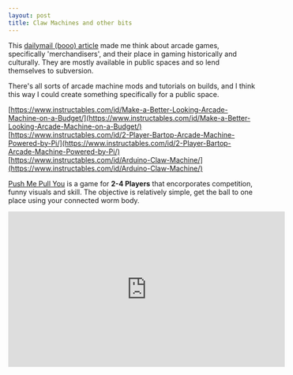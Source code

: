 ```yaml
---
layout: post
title: Claw Machines and other bits 
---
```


This [dailymail (booo) article](http://www.dailymail.co.uk/news/article-4375662/The-king-claw-machines-shares-secrets-winning.html) made me think about arcade games, specifically 'merchandisers', and their place in gaming historically and culturally. They are mostly available in public spaces and so lend themselves to subversion.

There's all sorts of arcade machine mods and tutorials on builds, and I think this way I could create something specifically for a public space.

[https://www.instructables.com/id/Make-a-Better-Looking-Arcade-Machine-on-a-Budget/](https://www.instructables.com/id/Make-a-Better-Looking-Arcade-Machine-on-a-Budget/)
[https://www.instructables.com/id/2-Player-Bartop-Arcade-Machine-Powered-by-Pi/](https://www.instructables.com/id/2-Player-Bartop-Arcade-Machine-Powered-by-Pi/)
[https://www.instructables.com/id/Arduino-Claw-Machine/](https://www.instructables.com/id/Arduino-Claw-Machine/)

[Push Me Pull You](http://pmpygame.com/) is a game for **2-4 Players** that encorporates competition, funny visuals and skill. The objective is relatively simple, get the ball to one place using your connected worm body.
<iframe width="560" height="315" src="https://www.youtube.com/embed/yeHD03_0C_A?ecver=1" frameborder="0" allowfullscreen></iframe>
